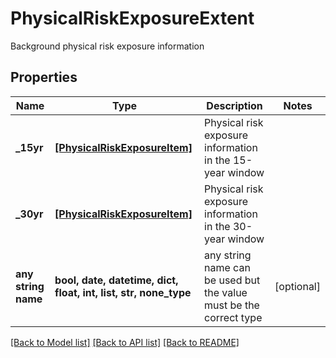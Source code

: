# PhysicalRiskExposureExtent

Background physical risk exposure information

## Properties
Name | Type | Description | Notes
------------ | ------------- | ------------- | -------------
**_15yr** | [**[PhysicalRiskExposureItem]**](PhysicalRiskExposureItem.md) | Physical risk exposure information in the 15-year window | 
**_30yr** | [**[PhysicalRiskExposureItem]**](PhysicalRiskExposureItem.md) | Physical risk exposure information in the 30-year window | 
**any string name** | **bool, date, datetime, dict, float, int, list, str, none_type** | any string name can be used but the value must be the correct type | [optional]

[[Back to Model list]](../README.md#documentation-for-models) [[Back to API list]](../README.md#documentation-for-api-endpoints) [[Back to README]](../README.md)


